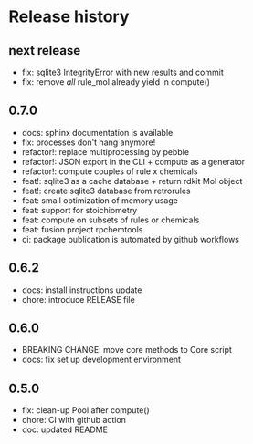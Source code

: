 # Release history

## next release
- fix: sqlite3 IntegrityError with new results and commit
- fix: remove *all* rule_mol already yield in compute()

## 0.7.0
- docs: sphinx documentation is available
- fix: processes don't hang anymore!
- refactor!: replace multiprocessing by pebble
- refactor!: JSON export in the CLI + compute as a generator
- refactor!: compute couples of rule x chemicals
- feat!: sqlite3 as a cache database + return rdkit Mol object
- feat!: create sqlite3 database from retrorules
- feat: small optimization of memory usage
- feat: support for stoichiometry
- feat: compute on subsets of rules or chemicals  
- feat: fusion project rpchemtools
- ci: package publication is automated by github workflows

## 0.6.2
- docs: install instructions update
- chore: introduce RELEASE file

## 0.6.0
- BREAKING CHANGE: move core methods to Core script
- docs: fix set up development environment

## 0.5.0
- fix: clean-up Pool after compute()
- chore: CI with github action
- doc: updated README


